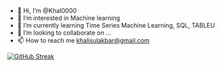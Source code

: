 - 👋 Hi, I’m @Khal0000
- 👀 I’m interested in Machine learning
- 🌱 I’m currently learning Time Series Machine Learning, SQL, TABLEU
- 💞️ I’m looking to collaborate on ...
- 📫 How to reach me khalisulakbar@gmail.com

<!---
Khal0000/Khal0000 is a ✨ special ✨ repository because its `README.md` (this file) appears on your GitHub profile.
You can click the Preview link to take a look at your changes.
--->

[![GitHub Streak](https://github-readme-streak-stats.herokuapp.com/?user=DenverCoder1&theme=dark)](https://git.io/streak-stats)
